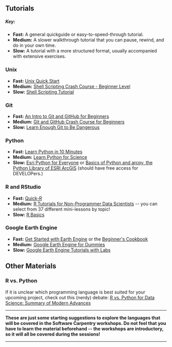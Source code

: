 ## Tutorials

##### Key:
* **Fast:** A general quickguide or easy-to-speed-through tutorial.
* **Medium:** A slower walkthrough tutorial that you can pause, rewind, and do in your own time.
* **Slow:** A tutorial with a more structured format, usually accompanied with extensive exercises.

### Unix
* **Fast:** [Unix Quick Start](http://www.stat.rice.edu/~bhatticr/tutorials/UnixQuickStart.pdf)
* **Medium:** [Shell Scripting Crash Course - Beginner Level](https://www.youtube.com/watch?v=v-F3YLd6oMw)
* **Slow:** [Shell Scripting Tutorial](https://www.shellscript.sh/)

### Git
* **Fast:** [An Intro to Git and GitHub for Beginners](https://product.hubspot.com/blog/git-and-github-tutorial-for-beginners)
* **Medium:** [Git and GitHub Crash Course for Beginners](https://www.youtube.com/watch?v=oYTs9HwFGbY)
* **Slow:** [Learn Enough Git to Be Dangerous](https://www.learnenough.com/git-tutorial)

### Python
* **Fast:** [Learn Python in 10 Minutes](https://www.stavros.io/tutorials/python/)
* **Medium:** [Learn Python for Science](https://www.youtube.com/watch?v=oYTs9HwFGbY)
* **Slow:** [Esri Python for Everyone](https://www.esri.com/training/catalog/57630436851d31e02a43f13c/python-for-everyone/) or [Basics of Python and arcpy, the Python Library of ESRI ArcGIS](https://www.udemy.com/course/python-arcpy1/) (should have free access for DEVELOPers.)

### R and RStudio
* **Fast:** [Quick-R](https://www.statmethods.net/r-tutorial/index.html)
* **Medium:** [R Tutorials for Non-Programmer Data Scientists](https://www.youtube.com/watch?v=tCjns0EpAo8&list=PLFAYD0dt5xCzTQHDhMPZwBoaAXWeVhZzg) -- you can select from 37 different mini-lessons by topic!
* **Slow:** [R Basics](https://www.udemy.com/course/r-basics/)

### Google Earth Engine
* **Fast:** [Get Started with Earth Engine](https://developers.google.com/earth-engine/guides/getstarted) or the [Beginner's Cookbook](https://developers.google.com/earth-engine/tutorials/community/beginners-cookbook)
* **Medium:** [Google Earth Engine for Dummies](http://slides.com/miguelangelmenarguez/)
* **Slow:** [Google Earth Engine Tutorials with Labs](https://americaview.org/program-areas/education/google-earth-engine-tutorials/)

## Other Materials

### R vs. Python
If it is unclear which programming language is best suited for your upcoming project, check out this (nerdy) debate: [R vs. Python for Data Science: Summary of Modern Advances](https://elitedatascience.com/r-vs-python-for-data-science)

***
**These are just some starting suggestions to explore the languages that will be covered in the Software Carpentry workshops. Do not feel that you have to learn the material beforehand 
-- the workshops are introductory, so it will all be covered during the sessions!**

***
